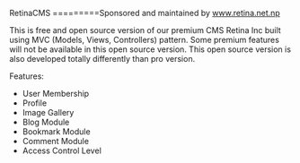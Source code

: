 RetinaCMS
=========Sponsored and maintained by www.retina.net.np

This is free and open source version of our premium CMS Retina Inc built using MVC (Models, Views, Controllers) pattern. 
Some premium features will not be available in this open source version.
This open source version is also developed totally differently than pro version.


Features:

- User Membership
- Profile
- Image Gallery
- Blog Module
- Bookmark Module
- Comment Module
- Access Control Level
